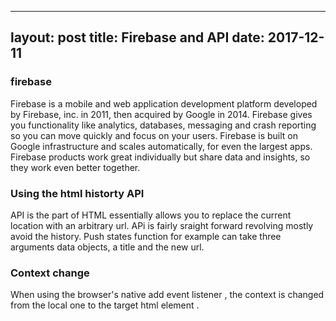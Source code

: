 

---
layout: post 
title: Firebase and API
date: 2017-12-11
---

### firebase

Firebase is a mobile and web application development platform developed by Firebase, inc. in 2011, then acquired by Google in 2014. Firebase gives you functionality like analytics, databases, messaging and crash reporting so you can move quickly and focus on your users. Firebase is built on Google infrastructure and scales automatically, for even the largest apps. Firebase products work great individually but share data and insights, so they work even better together. 

### Using the html historty API

API is the part of HTML essentially allows you to replace the current location with an arbitrary url. APi is fairly  sraight  forward  revolving mostly  avoid the history. Push states  function for example can take three arguments data objects, a title and the new url.

###  Context change

When using the browser's native add event listener ,  the context is changed from the local one to the target html element . 


